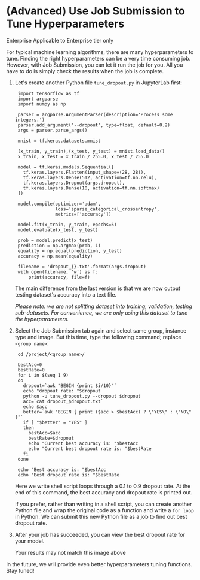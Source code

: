 # (Advanced) Use Job Submission to Tune Hyperparameters

Enterprise Applicable to Enterprise tier only

For typical machine learning algorithms, there are many hyperparameters to tune. Finding the right hyperparameters can be a very time consuming job. However, with Job Submission, you can let it run the job for you. All you have to do is simply check the results when the job is complete.

1.  Let's create another Python file `tune_dropout.py` in JupyterLab first:

    ```
     import tensorflow as tf
     import argparse
     import numpy as np
     
     parser = argparse.ArgumentParser(description='Process some integers.')
     parser.add_argument('--dropout', type=float, default=0.2)
     args = parser.parse_args()
     
     mnist = tf.keras.datasets.mnist
     
     (x_train, y_train),(x_test, y_test) = mnist.load_data()
     x_train, x_test = x_train / 255.0, x_test / 255.0
     
     model = tf.keras.models.Sequential([
       tf.keras.layers.Flatten(input_shape=(28, 28)),
       tf.keras.layers.Dense(512, activation=tf.nn.relu),
       tf.keras.layers.Dropout(args.dropout),
       tf.keras.layers.Dense(10, activation=tf.nn.softmax)
     ])
     
     model.compile(optimizer='adam',
                   loss='sparse_categorical_crossentropy',
                   metrics=['accuracy'])
     
     model.fit(x_train, y_train, epochs=5)
     model.evaluate(x_test, y_test)
     
     prob = model.predict(x_test)
     prediction = np.argmax(prob, 1)
     equality = np.equal(prediction, y_test)
     accuracy = np.mean(equality)
     
     filename = 'dropout_{}.txt'.format(args.dropout)
     with open(filename, 'w') as f:
         print(accuracy, file=f)
    ```

    The main difference from the last version is that we are now output testing dataset's accuracy into a text file.

    _Please note: we are not splitting dataset into training, validation, testing sub-datasets. For convenience, we are only using this dataset to tune the hyperparameters._
2.  Select the Job Submission tab again and select same group, instance type and image. But this time, type the following command; replace `<group name>`:

    ```
     cd /project/<group name>/
     
     bestAcc=0
     bestRate=0
     for i in $(seq 1 9)
     do
       dropout=`awk "BEGIN {print $i/10}"`
       echo "dropout rate: "$dropout
       python -u tune_dropout.py --dropout $dropout
       acc=`cat dropout_$dropout.txt`
       echo $acc
       better=`awk "BEGIN { print ($acc > $bestAcc) ? \"YES\" : \"NO\" }"`
       if [ "$better" = "YES" ]
       then
         bestAcc=$acc
         bestRate=$dropout
         echo "Current best accuracy is: "$bestAcc
         echo "Current best dropout rate is: "$bestRate
       fi
     done
     
     echo "Best accuracy is: "$bestAcc
     echo "Best dropout rate is: "$bestRate
    ```

    Here we write shell script loops through a 0.1 to 0.9 dropout rate. At the end of this command, the best accuracy and dropout rate is printed out.

    If you prefer, rather than writing in a shell script, you can create another Python file and wrap the original code as a function and write a `for loop` in Python. We can submit this new Python file as a job to find out best dropout rate.
3.  After your job has succeeded, you can view the best dropout rate for your model.

    Your results may not match this image above

In the future, we will provide even better hyperparameters tuning functions. Stay tuned!
